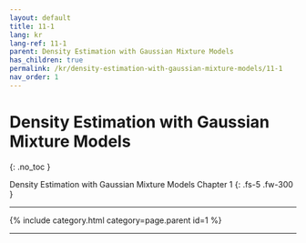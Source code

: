 ```yaml
---
layout: default
title: 11-1
lang: kr
lang-ref: 11-1
parent: Density Estimation with Gaussian Mixture Models
has_children: true
permalink: /kr/density-estimation-with-gaussian-mixture-models/11-1
nav_order: 1
---
```


# Density Estimation with Gaussian Mixture Models
{: .no_toc }


Density Estimation with Gaussian Mixture Models Chapter 1
{: .fs-5 .fw-300 }

---

{% include category.html category=page.parent id=1 %}

---

